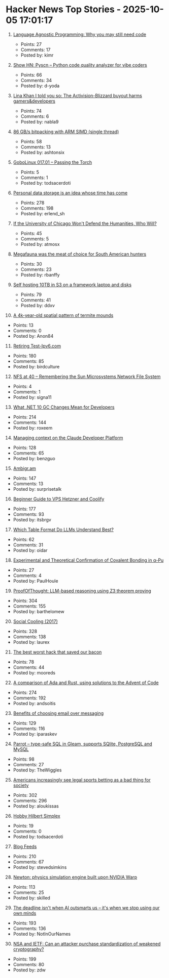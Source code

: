 # Hacker News Top Stories - 2025-10-05 17:01:17

1. [Language Agnostic Programming: Why you may still need code](https://joaquimrocha.com/2025/08/31/language-agnostic-programming-why-you-may-still-need-code/)
   - Points: 27
   - Comments: 17
   - Posted by: kimr

2. [Show HN: Pyscn – Python code quality analyzer for vibe coders](https://github.com/ludo-technologies/pyscn)
   - Points: 66
   - Comments: 34
   - Posted by: d-yoda

3. [Lina Khan I told you so: The Activision-Blizzard buyout harms gamers&developers](https://www.pcgamer.com/gaming-industry/as-microsoft-lays-off-thousands-and-jacks-up-game-pass-prices-former-ftc-chair-says-i-told-you-so-the-activision-blizzard-buyout-is-harming-both-gamers-and-developers/)
   - Points: 74
   - Comments: 6
   - Posted by: nabla9

4. [86 GB/s bitpacking with ARM SIMD (single thread)](https://github.com/ashtonsix/perf-portfolio/tree/main/bytepack)
   - Points: 58
   - Comments: 13
   - Posted by: ashtonsix

5. [GoboLinux 017.01 – Passing the Torch](https://gobolinux.org//news/119.html)
   - Points: 5
   - Comments: 1
   - Posted by: todsacerdoti

6. [Personal data storage is an idea whose time has come](https://blog.muni.town/personal-data-storage-idea/)
   - Points: 278
   - Comments: 198
   - Posted by: erlend_sh

7. [If the University of Chicago Won't Defend the Humanities, Who Will?](https://www.theatlantic.com/culture/archive/2025/08/university-chicago-humanities-doctorate/684004/)
   - Points: 45
   - Comments: 5
   - Posted by: atmosx

8. [Megafauna was the meat of choice for South American hunters](https://arstechnica.com/science/2025/10/ice-age-hunters-in-south-america-preferred-now-extinct-megafauna/)
   - Points: 30
   - Comments: 23
   - Posted by: rbanffy

9. [Self hosting 10TB in S3 on a framework laptop and disks](https://jamesoclaire.com/2025/10/05/self-hosting-10tb-in-s3-on-a-framework-laptop-disks/)
   - Points: 79
   - Comments: 41
   - Posted by: ddxv

10. [A 4k-year-old spatial pattern of termite mounds](https://www.cell.com/current-biology/fulltext/S0960-9822(18)31287-9)
   - Points: 13
   - Comments: 0
   - Posted by: Anon84

11. [Retiring Test-Ipv6.com](https://retire.test-ipv6.com/)
   - Points: 180
   - Comments: 85
   - Posted by: birdculture

12. [NFS at 40 – Remembering the Sun Microsystems Network File System](https://nfs40.online/)
   - Points: 4
   - Comments: 1
   - Posted by: signa11

13. [What .NET 10 GC Changes Mean for Developers](https://roxeem.com/2025/09/30/what-net-10-gc-changes-mean-for-developers/)
   - Points: 214
   - Comments: 144
   - Posted by: roxeem

14. [Managing context on the Claude Developer Platform](https://www.anthropic.com/news/context-management)
   - Points: 128
   - Comments: 65
   - Posted by: benzguo

15. [Ambigr.am](https://ambigr.am/hall-of-fame)
   - Points: 147
   - Comments: 13
   - Posted by: surprisetalk

16. [Beginner Guide to VPS Hetzner and Coolify](https://bhargav.dev/blog/VPS_Setup_and_Security_Checklist_A_Complete_Self_Hosting_Guide)
   - Points: 177
   - Comments: 93
   - Posted by: itsbrgv

17. [Which Table Format Do LLMs Understand Best?](https://www.improvingagents.com/blog/best-input-data-format-for-llms)
   - Points: 62
   - Comments: 31
   - Posted by: oidar

18. [Experimental and Theoretical Confirmation of Covalent Bonding in α-Pu](https://advanced.onlinelibrary.wiley.com/doi/10.1002/adfm.202501798)
   - Points: 27
   - Comments: 4
   - Posted by: PaulHoule

19. [ProofOfThought: LLM-based reasoning using Z3 theorem proving](https://github.com/DebarghaG/proofofthought)
   - Points: 304
   - Comments: 155
   - Posted by: barthelomew

20. [Social Cooling (2017)](https://www.socialcooling.com/)
   - Points: 328
   - Comments: 138
   - Posted by: laurex

21. [The best worst hack that saved our bacon](https://jeffersonheard.ghost.io/the-best-worst-hack-that-saved-our-bacon/)
   - Points: 78
   - Comments: 44
   - Posted by: mooreds

22. [A comparison of Ada and Rust, using solutions to the Advent of Code](https://github.com/johnperry-math/AoC2023/blob/master/More_Detailed_Comparison.md)
   - Points: 274
   - Comments: 192
   - Posted by: andsoitis

23. [Benefits of choosing email over messaging](https://www.spinellis.gr/blog/20250926/?li)
   - Points: 129
   - Comments: 116
   - Posted by: iparaskev

24. [Parrot – type-safe SQL in Gleam, supports SQlite, PostgreSQL and MySQL](https://github.com/daniellionel01/parrot)
   - Points: 98
   - Comments: 27
   - Posted by: TheWiggles

25. [Americans increasingly see legal sports betting as a bad thing for society](https://www.pewresearch.org/short-reads/2025/10/02/americans-increasingly-see-legal-sports-betting-as-a-bad-thing-for-society-and-sports/)
   - Points: 302
   - Comments: 296
   - Posted by: aloukissas

26. [Hobby Hilbert Simplex](https://nedbatchelder.com/blog/202509/hobby_hilbert_simplex.html)
   - Points: 19
   - Comments: 0
   - Posted by: todsacerdoti

27. [Blog Feeds](https://blogfeeds.net)
   - Points: 210
   - Comments: 67
   - Posted by: stevedsimkins

28. [Newton: physics simulation engine built upon NVIDIA Warp](https://github.com/newton-physics/newton)
   - Points: 113
   - Comments: 25
   - Posted by: skilled

29. [The deadline isn't when AI outsmarts us – it's when we stop using our own minds](https://www.theargumentmag.com/p/you-have-18-months)
   - Points: 193
   - Comments: 136
   - Posted by: NotInOurNames

30. [NSA and IETF: Can an attacker purchase standardization of weakened cryptography?](https://blog.cr.yp.to/20251004-weakened.html)
   - Points: 199
   - Comments: 80
   - Posted by: zdw

